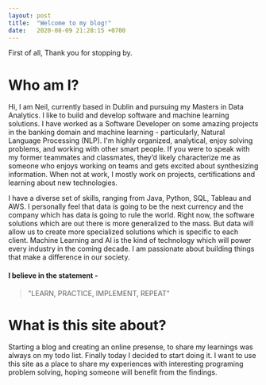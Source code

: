 ```yaml
---
layout: post
title:  "Welcome to my blog!"
date:   2020-08-09 21:28:15 +0700
---
```

First of all, Thank you for stopping by.

# Who am I?
Hi, I am Neil, currently based in Dublin and pursuing my Masters in Data Analytics. I like to build and develop software and machine learning solutions. I have worked as a Software Developer on some amazing projects in the banking domain and machine learning - particularly, Natural Language Processing (NLP). I'm highly organized, analytical, enjoy solving problems, and working with other smart people. If you were to speak with my former teammates and classmates, they’d likely characterize me as someone who enjoys working on teams and gets excited about synthesizing information. When not at work, I mostly work on projects, certifications and learning about new technologies.

I have a diverse set of skills, ranging from Java, Python, SQL, Tableau and AWS. I personally feel that data is going to be the next currency and the company which has data is going to rule the world. Right now, the software solutions which are out there is more generalized to the mass. But data will allow us to create more specialized solutions which is specific to each client. Machine Learning and AI is the kind of technology which will power every industry in the coming decade. I am passionate about building things that make a difference in our society.

#### I believe in the statement -
> "LEARN, PRACTICE, IMPLEMENT, REPEAT"


# What is this site about?
Starting a blog and creating an online presense, to share my learnings was always on my todo list. Finally today I decided to start doing it.
I want to use this site as a place to share my experiences with interesting programing problem solving, hoping someone will benefit from the findings.
